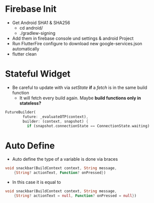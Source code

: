 # Firebase Init
+ Get Android SHA1 & SHA256
    + cd android/
    + ./gradlew-signing
+ Add them in firebase console und settings & android Project
+ Run FlutterFire configure to download new google-services.json automatically
+ flutter clean

# Stateful Widget
+ Be careful to update with via *setState* **if** a *fetch* is in the same build function
  + It will fetch every build again. Maybe **build functions only in stateless?**
```dart
FutureBuilder(
        future: _evaluateOTP(context),
        builder: (context, snapshot) {
          if (snapshot.connectionState == ConnectionState.waiting) 
```

# Auto Define 
+ Auto define the type of a variable is done via braces
```dart
void snackbar(BuildContext context, String message,
    {String? actionText, Function? onPressed})
```
+ In this case it is equal to 
```dart
void snackbar(BuildContext context, String message,
    {String? actionText = null, Function? onPressed = null})
```